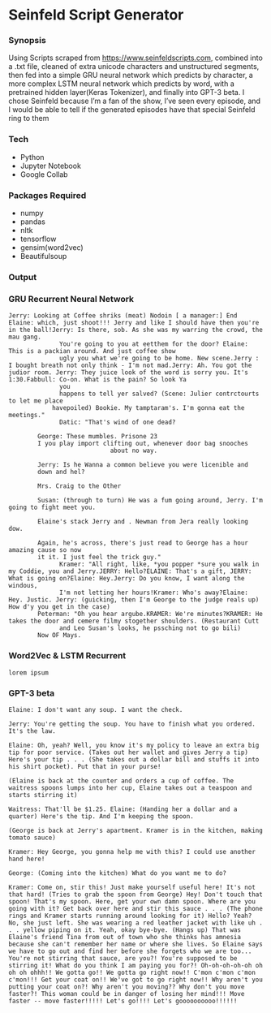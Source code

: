 # Seinfeld Script Generator
### Synopsis

Using Scripts scraped from https://www.seinfeldscripts.com, combined into a .txt file, cleaned of extra unicode characters and unstructured segments, then fed into a simple GRU neural network which predicts by character, a more complex LSTM neural network which predicts by word, with a pretrained hidden layer(Keras Tokenizer), and finally into GPT-3 beta. I chose Seinfeld because I’m a fan of the show, I’ve seen every episode, and I would be able to tell if the generated episodes have that special Seinfeld ring to them

### Tech

- Python
- Jupyter Notebook
- Google Collab

### Packages Required

- numpy
- pandas
- nltk
- tensorflow
- gensim(word2vec)
- Beautifulsoup

### Output ###
### GRU Recurrent Neural Network

```
Jerry: Looking at Coffee shriks (meat) Nodoin [ a manager:] End Elaine: which, just shoot!!! Jerry and like I should have then you're in the ball!Jerry: Is there, sob. As she was my warring the crowd, the mau gang. 
              You're going to you at eetthem for the door? Elaine: This is a packian around. And just coffee show 
              ugly you what we're going to be home. New scene.Jerry : I bought breath not only think - I'm not mad.Jerry: Ah. You got the judior room. Jerry: They juice look of the word is sorry you. It's 1:30.Fabbull: Co-on. What is the pain? So look Ya 
              you 
              happens to tell yer salved? (Scene: Julier contrctourts to let me place 
            havepoiled) Bookie. My tamptaram's. I'm gonna eat the meetings."
              Datic: "That's wind of one dead?

        George: These mumbles. Prisone 23
        I you play import clifting out, whenever door bag snooches 
                            about no way.

        Jerry: Is he Wanna a common believe you were licenible and
        down and hel?

        Mrs. Craig to the Other

        Susan: (through to turn) He was a fum going around, Jerry. I'm going to fight meet you.

        Elaine's stack Jerry and . Newman from Jera really looking dow.

        Again, he's across, there's just read to George has a hour amazing cause so now 
        it it. I just feel the trick guy."
              Kramer: "All right, like, *you popper *sure you walk in my Coddie, you and Jerry.JERRY: Hello?ELAINE: That's a gift, JERRY: What is going on?Elaine: Hey.Jerry: Do you know, I want along the windous, 
              I'm not letting her hours!Kramer: Who's away?Elaine: Hey. Justic. Jerry: (guicking, then I'm George to the judge reals up) How d'y you get in the case)
        Peterman: "Oh you hear argube.KRAMER: We're minutes?KRAMER: He takes the door and cemere filmy stogether shoulders. (Restaurant Cutt 
              and Leo Susan's looks, he pssching not to go bili)
        Now OF Mays.
```
        
### Word2Vec & LSTM Recurrent 
```
lorem ipsum
```

### GPT-3 beta
```
Elaine: I don't want any soup. I want the check. 

Jerry: You're getting the soup. You have to finish what you ordered. It's the law. 

Elaine: Oh, yeah? Well, you know it's my policy to leave an extra big tip for poor service. (Takes out her wallet and gives Jerry a tip) Here's your tip . . . (She takes out a dollar bill and stuffs it into his shirt pocket). Put that in your purse!

(Elaine is back at the counter and orders a cup of coffee. The waitress spoons lumps into her cup, Elaine takes out a teaspoon and starts stirring it)

Waitress: That'll be $1.25. Elaine: (Handing her a dollar and a quarter) Here's the tip. And I'm keeping the spoon. 

(George is back at Jerry's apartment. Kramer is in the kitchen, making tomato sauce) 

Kramer: Hey George, you gonna help me with this? I could use another hand here! 

George: (Coming into the kitchen) What do you want me to do? 

Kramer: Come on, stir this! Just make yourself useful here! It's not that hard! (Tries to grab the spoon from George) Hey! Don't touch that spoon! That's my spoon. Here, get your own damn spoon. Where are you going with it? Get back over here and stir this sauce . . . (The phone rings and Kramer starts running around looking for it) Hello? Yeah? No, she just left. She was wearing a red leather jacket with like uh . . . yellow piping on it. Yeah, okay bye-bye. (Hangs up) That was Elaine's friend Tina from out of town who she thinks has amnesia because she can't remember her name or where she lives. So Elaine says we have to go out and find her before she forgets who we are too... You're not stirring that sauce, are you?! You're supposed to be stirring it! What do you think I am paying you for?! Oh-oh-oh-oh-oh oh oh oh ohhh!! We gotta go!! We gotta go right now!! C'mon c'mon c'mon c'mon!!! Get your coat on!! We've got to go right now!! Why aren't you putting your coat on?! Why aren't you moving?? Why don't you move faster?! This woman could be in danger of losing her mind!!! Move faster -- move faster!!!!! Let's go!!!! Let's goooooooooo!!!!!!

```
